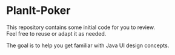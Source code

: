 # PlanIt-Poker

This repository contains some initial code for you to review.  
Feel free to reuse or adapt it as needed.

The goal is to help you get familiar with Java UI design concepts.
